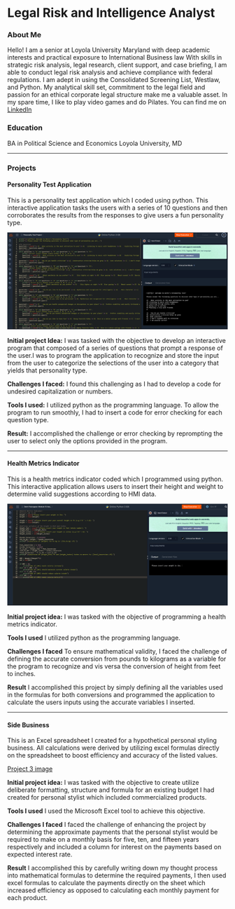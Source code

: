 # Legal Risk and Intelligence Analyst

### About Me 

Hello! I am a senior at Loyola University Maryland with deep academic interests and practical exposure to International Business law
With skills in strategic risk analysis, legal research, client support, and case briefing, I am able to conduct legal risk analysis and achieve compliance with federal regulations. I am adept in using the Consolidated Screening List, Westlaw, and Python. 
My analytical skill set, commitment to the legal field and passion for an ethical corporate legal structure make me a valuable asset. In my spare time, I like to play video games and do Pilates. 
You can find me on [LinkedIn](https://www.linkedin.com/in/derin-m-fatungase/)

### Education 

BA in Political Science and Economics
Loyola University, MD

***
### Projects

#### Personality Test Application

 This is a personality test application which I coded using python. This interactive application tasks the users with a series of 10 questions and then corroborates the results from the responses to give users a fun personality type.

![Project 1 image](images/Project1_IMG.png)

 **Initial project Idea:**
I was tasked with the objective to develop an interactive program that composed of a series of questions that prompt a response of the user.I was to program the application to recognize and store the input from the user to categorize the selections of the user into a category that yields that personality type.

**Challenges I faced:**
I found this challenging as I had to develop a code for undesired capitalization or numbers.

**Tools I used:**
 I utilized python as the programming language. To allow the program to run smoothly, I had to insert a code for error checking for each question type. 

 **Result:**
 I accomplished the challenge or error checking by reprompting the user to select only the options provided in the program.

***
#### Health Metrics Indicator
This is a health metrics indicator coded which I programmed using python. This interactive application allows users to insert their height and weight to determine valid suggestions according to HMI data.

![Project 1 image](images/Project2_IMG.png)

**Initial project idea:**
I was tasked with the objective of programming a health metrics indicator. 

**Tools I used**
I utilized python as the programming language.

**Challenges I faced**
To ensure mathematical validity, I faced the challenge of defining the accurate conversion from pounds to kilograms as a variable for the program to recognize and vis versa the conversion of height from feet to inches.
 
 **Result**
I accomplished this project by simply defining all the variables used in the formulas for both conversions and programmed the application to calculate the users inputs using the accurate variables I inserted.

***
#### Side Business
 This is an Excel spreadsheet I created for a hypothetical personal styling business. All calculations were derived by utilizing excel formulas directly on the spreadsheet to boost efficiency and accuracy of the listed values.

[Project 3 image](images/Project3_Fversion.png)

**Initial project idea:**
I was tasked with the objective to create utilize deliberate formatting, structure and formula for an existing budget I had created for personal stylist which included commercialized products.

**Tools I used**
I used the Microsoft Excel tool to achieve this objective.

**Challenges I faced**
I faced the challenge of enhancing the project by determining the approximate payments that the personal stylist would be required to make on a monthly basis for five, ten, and fifteen years respectively and included a column for interest on the payments based on expected interest rate. 
 
**Result**
I accomplished this by carefully writing down my thought process into mathematical formulas to determine the required payments, I then used excel formulas to calculate the payments directly on the sheet which increased efficiency as opposed to calculating each monthly payment for each product. 

